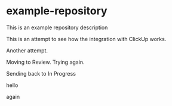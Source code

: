 # example-repository

This is an example repository description


This is an attempt to see how the integration with ClickUp works. 

Another attempt. 

Moving to Review. Trying again.

Sending back to In Progress

hello

again
